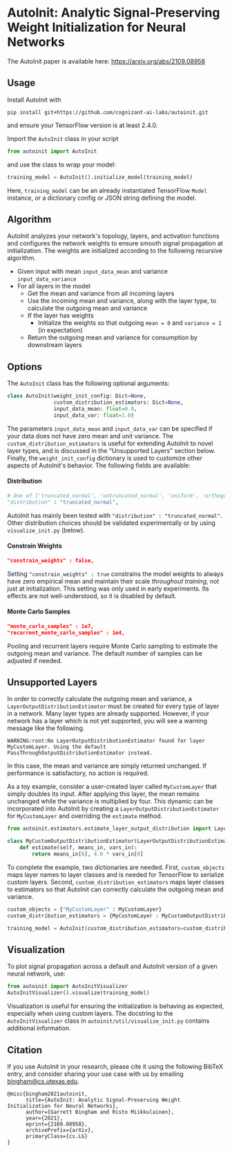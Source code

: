 # AutoInit: Analytic Signal-Preserving Weight Initialization for Neural Networks

The AutoInit paper is available here: https://arxiv.org/abs/2109.08958


## Usage
Install AutoInit with
```
pip install git+https://github.com/cognizant-ai-labs/autoinit.git
```
and ensure your TensorFlow version is at least 2.4.0.


Import the `AutoInit` class in your script
```python
from autoinit import AutoInit
```
and use the class to wrap your model:
```python
training_model = AutoInit().initialize_model(training_model)
```
Here, `training_model` can be an already instantiated TensorFlow `Model` instance, or a dictionary config or JSON string defining the model.

## Algorithm
AutoInit analyzes your network's topology, layers, and activation functions and configures the network weights to ensure smooth signal propagation at initialization.  The weights are initialized according to the following recursive algorithm.

* Given input with mean `input_data_mean` and variance `input_data_variance`
* For all layers in the model
    * Get the mean and variance from all incoming layers
    * Use the incoming mean and variance, along with the layer type, to calculate the outgoing mean and variance 
    * If the layer has weights
        * Initialize the weights so that outgoing `mean = 0` and `variance = 1` (in expectation)
    * Return the outgoing mean and variance for consumption by downstream layers

## Options

The `AutoInit` class has the following optional arguments:
```python
class AutoInit(weight_init_config: Dict=None,
               custom_distribution_estimators: Dict=None,
               input_data_mean: float=0.0,
               input_data_var: float=1.0)
```
The parameters `input_data_mean` and `input_data_var` can be specified if your data does not have zero mean and unit variance.  The `custom_distribution_estimators` is useful for extending AutoInit to novel layer types, and is discussed in the "Unsupported Layers" section below.  Finally, the `weight_init_config` dictionary is used to customize other aspects of AutoInit's behavior.  The following fields are available:

#### Distribution
```python
# One of ['truncated_normal', 'untruncated_normal', 'uniform', 'orthogonal']
"distribution" : "truncated_normal",
```
AutoInit has mainly been tested with `"distribution" : "truncated_normal"`.  Other distribution choices should be validated experimentally or by using `visualize_init.py` (below).

#### Constrain Weights
```json
"constrain_weights" : false,
```
Setting `"constrain_weights" : true` constrains the model weights to always have zero empirical mean and maintain their scale *throughout training*, not just at initialization.  This setting was only used in early experiments.  Its effects are not well-understood, so it is disabled by default.

#### Monte Carlo Samples
```json
"monte_carlo_samples" : 1e7,
"recurrent_monte_carlo_samples" : 1e4,
```
Pooling and recurrent layers require Monte Carlo sampling to estimate the outgoing mean and variance.  The default number of samples can be adjusted if needed.

## Unsupported Layers

In order to correctly calculate the outgoing mean and variance, a `LayerOutputDistributionEstimator` must be created for every type of layer in a network.  Many layer types are already supported.  However, if your network has a layer which is not yet supported, you will see a warning message like the following.  

```
WARNING:root:No LayerOutputDistributionEstimator found for layer MyCustomLayer. Using the default PassThroughOutputDistributionEstimator instead.
```

In this case, the mean and variance are simply returned unchanged.  If performance is satisfactory, no action is required.  

As a toy example, consider a user-created layer called `MyCustomLayer` that simply doubles its input.  After applying this layer, the mean remains unchanged while the variance is multiplied by four.  This dynamic can be incorporated into AutoInit by creating a `LayerOutputDistributionEstimator` for `MyCustomLayer` and overriding the `estimate` method.

```python
from autoinit.estimators.estimate_layer_output_distribution import LayerOutputDistributionEstimator

class MyCustomOutputDistributionEstimator(LayerOutputDistributionEstimator):
    def estimate(self, means_in, vars_in):
        return means_in[0], 4.0 * vars_in[0]
```

To complete the example, two dictionaries are needed.  First, `custom_objects` maps layer names to layer classes and is needed for TensorFlow to serialize custom layers.  Second, `custom_distribution_estimators` maps layer classes to estimators so that AutoInit can correctly calculate the outgoing mean and variance.

```python
custom_objects = {"MyCustomLayer" : MyCustomLayer}
custom_distribution_estimators = {MyCustomLayer : MyCustomOutputDistributionEstimator}

training_model = AutoInit(custom_distribution_estimators=custom_distribution_estimators).initialize_model(training_model, custom_objects=custom_objects)

```

## Visualization

To plot signal propagation across a default and AutoInit version of a given neural network, use:
```python
from autoinit import AutoInitVisualizer
AutoInitVisualizer().visualize(training_model)
```
Visualization is useful for ensuring the initialization is behaving as expected, especially when using custom layers.  The docstring to the `AutoInitVisualizer` class in `autoinit/util/visualize_init.py` contains additional information.


## Citation

If you use AutoInit in your research, please cite it using the following BibTeX entry, and consider sharing your use case with us by emailing [bingham@cs.utexas.edu](mailto:bingham@cs.utexas.edu).
```
@misc{bingham2021autoinit,
      title={AutoInit: Analytic Signal-Preserving Weight Initialization for Neural Networks}, 
      author={Garrett Bingham and Risto Miikkulainen},
      year={2021},
      eprint={2109.08958},
      archivePrefix={arXiv},
      primaryClass={cs.LG}
}
```
